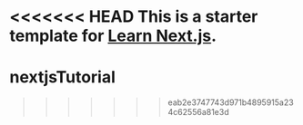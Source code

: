 <<<<<<< HEAD
This is a starter template for [Learn Next.js](https://nextjs.org/learn).
=======
# nextjsTutorial
>>>>>>> eab2e3747743d971b4895915a234c62556a81e3d

